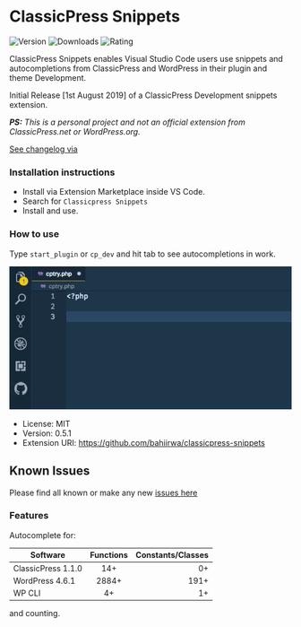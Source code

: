 # ClassicPress Snippets

![Version](https://img.shields.io/visual-studio-marketplace/v/laurencebahiirwa.classicpress-snippets?style=flat-square)
![Downloads](https://img.shields.io/visual-studio-marketplace/d/laurencebahiirwa.classicpress-snippets?style=flat-square)
![Rating](https://img.shields.io/visual-studio-marketplace/r/laurencebahiirwa.classicpress-snippets?style=flat-square)

ClassicPress Snippets enables Visual Studio Code users use snippets and autocompletions from ClassicPress and WordPress in their plugin and theme Development.

Initial Release [1st August 2019] of a ClassicPress Development snippets extension.

***PS:** This is a personal project and not an official extension from ClassicPress.net or WordPress.org.*

[See changelog via ](https://marketplace.visualstudio.com/items/laurencebahiirwa.classicpress-snippets/changelog)

### Installation instructions

- Install via Extension Marketplace inside VS Code.
- Search for `Classicpress Snippets`
- Install and use.

### How to use

Type `start_plugin` or `cp_dev` and hit tab to see autocompletions in work.

![Demo](images/demo.gif)

-   License: MIT
-   Version: 0.5.1
-   Extension URI: https://github.com/bahiirwa/classicpress-snippets

## Known Issues
Please find all known or make any new [issues here](https://github.com/bahiirwa/classicpress-snippets/issues)

### Features

Autocomplete for:

| Software           | Functions | Constants/Classes |
| ------------------ | :-------: | ----------------: |
| ClassicPress 1.1.0 |    14+    |                0+ |
| WordPress 4.6.1    |   2884+   |              191+ |
| WP CLI             |   4+      |                1+ |

and counting.
